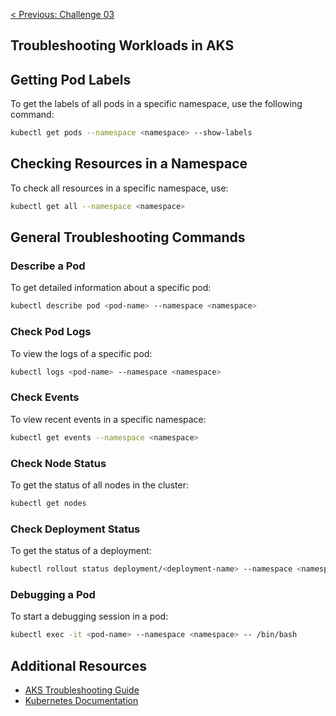 [< Previous: Challenge 03](./Challenge-03.md) 
## Troubleshooting Workloads in AKS

## Getting Pod Labels
To get the labels of all pods in a specific namespace, use the following command:
```sh
kubectl get pods --namespace <namespace> --show-labels
```

## Checking Resources in a Namespace
To check all resources in a specific namespace, use:
```sh
kubectl get all --namespace <namespace>
```

## General Troubleshooting Commands

### Describe a Pod
To get detailed information about a specific pod:
```sh
kubectl describe pod <pod-name> --namespace <namespace>
```

### Check Pod Logs
To view the logs of a specific pod:
```sh
kubectl logs <pod-name> --namespace <namespace>
```

### Check Events
To view recent events in a specific namespace:
```sh
kubectl get events --namespace <namespace>
```

### Check Node Status
To get the status of all nodes in the cluster:
```sh
kubectl get nodes
```

### Check Deployment Status
To get the status of a deployment:
```sh
kubectl rollout status deployment/<deployment-name> --namespace <namespace>
```

### Debugging a Pod
To start a debugging session in a pod:
```sh
kubectl exec -it <pod-name> --namespace <namespace> -- /bin/bash
```

## Additional Resources
- [AKS Troubleshooting Guide](https://docs.microsoft.com/en-us/azure/aks/troubleshooting)
- [Kubernetes Documentation](https://kubernetes.io/docs/home/)
